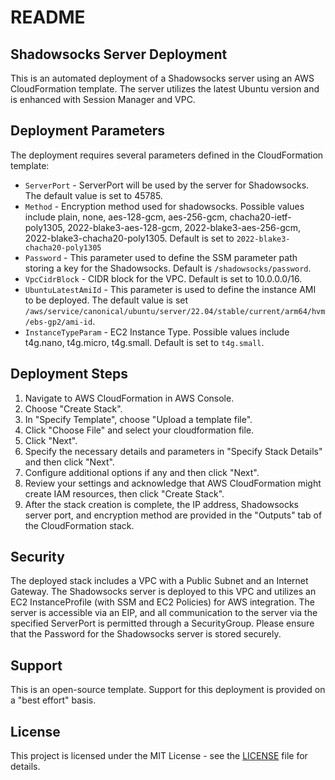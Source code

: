 # README

## Shadowsocks Server Deployment

This is an automated deployment of a Shadowsocks server using an AWS CloudFormation template. The server utilizes the latest Ubuntu version and is enhanced with Session Manager and VPC.

## Deployment Parameters

The deployment requires several parameters defined in the CloudFormation template:

* `ServerPort` - ServerPort will be used by the server for Shadowsocks. The default value is set to 45785.
* `Method` - Encryption method used for shadowsocks. Possible values include plain, none, aes-128-gcm, aes-256-gcm, chacha20-ietf-poly1305, 2022-blake3-aes-128-gcm, 2022-blake3-aes-256-gcm, 2022-blake3-chacha20-poly1305. Default is set to `2022-blake3-chacha20-poly1305`
* `Password` - This parameter used to define the SSM parameter path storing a key for the Shadowsocks. Default is `/shadowsocks/password`.
* `VpcCidrBlock` - CIDR block for the VPC. Default is set to 10.0.0.0/16.
* `UbuntuLatestAmiId` - This parameter is used to define the instance AMI to be deployed. The default value is set `/aws/service/canonical/ubuntu/server/22.04/stable/current/arm64/hvm/ebs-gp2/ami-id`.
* `InstanceTypeParam` - EC2 Instance Type. Possible values include t4g.nano, t4g.micro, t4g.small. Default is set to `t4g.small`.

## Deployment Steps

1. Navigate to AWS CloudFormation in AWS Console.
2. Choose "Create Stack".
3. In "Specify Template", choose "Upload a template file".
4. Click "Choose File" and select your cloudformation file.
5. Click "Next".
6. Specify the necessary details and parameters in "Specify Stack Details" and then click "Next".
7. Configure additional options if any and then click "Next".
8. Review your settings and acknowledge that AWS CloudFormation might create IAM resources, then click "Create Stack".
9. After the stack creation is complete, the IP address, Shadowsocks server port, and encryption method are provided in the "Outputs" tab of the CloudFormation stack.

## Security

The deployed stack includes a VPC with a Public Subnet and an Internet Gateway. The Shadowsocks server is deployed to this VPC and utilizes an EC2 InstanceProfile (with SSM and EC2 Policies) for AWS integration. The server is accessible via an EIP, and all communication to the server via the specified ServerPort is permitted through a SecurityGroup. Please ensure that the Password for the Shadowsocks server is stored securely.

## Support

This is an open-source template. Support for this deployment is provided on a "best effort" basis.

## License

This project is licensed under the MIT License - see the [LICENSE](LICENSE) file for details.
